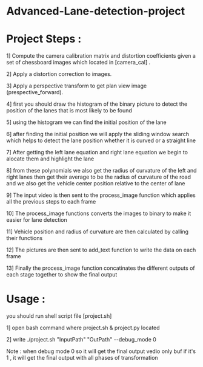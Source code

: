 # Advanced-Lane-detection-project
# Project Steps :
1] Compute the camera calibration matrix and distortion coefficients given a set of chessboard images which located in [camera_cal] .
 
2] Apply a distortion correction to images.  
 
3] Apply a perspective transform to get plan view image (prespective_forward).
 
4] first you should draw the histogram of the binary picture to detect the position of the lanes that is most likely to be found

5] using the histogram we can find the initial position of the lane

6] after finding the initial position we will apply the sliding window search which helps to detect the lane position whether it is curved or a straight line 
 
7] After getting the left lane equation and right lane equation we begin to alocate them and highlight the lane
 
8] from these polynomials we also get the radius of curvature of the left and right lanes then get their average to be the radius of curvature of the road
    and we also get the vehicle center position relative to the center of lane 

9] The input video is then sent to the process_image function which applies all the previous steps to each frame

10] The process_image functions converts the images to binary to make it easier for lane detection

11] Vehicle position and radius of curvature are then calculated by calling their functions

12] The pictures are then sent to add_text function to write the data on each frame

13] Finally the process_image function concatinates the different outputs of each stage together to show the final output

# Usage :
you should run shell script file [project.sh] 

1] open bash command where project.sh & project.py located

2] write ./project.sh "InputPath" "OutPath" --debug_mode 0 

 Note : when debug mode 0 so it will get the final output vedio only buf if it's 1 , it will get the final output with all phases of transformation 

